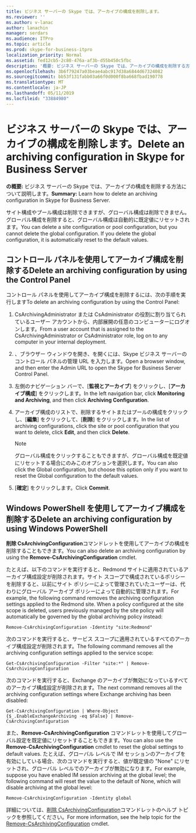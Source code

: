 ```yaml
---
title: ビジネス サーバーの Skype では、アーカイブの構成を削除します。
ms.reviewer: ''
ms.author: v-lanac
author: lanachin
manager: serdars
ms.audience: ITPro
ms.topic: article
ms.prod: skype-for-business-itpro
localization_priority: Normal
ms.assetid: fed12cb5-2c80-476a-af3b-d55b450c5fbc
description: '概要: ビジネス サーバーの Skype では、アーカイブの構成を削除する方法を説明します。'
ms.openlocfilehash: 3b6f79247a03beae4abc917d38a6844d67324082
ms.sourcegitcommit: bb53f131fabb03a66f0d000f8ba668fbad190778
ms.translationtype: MT
ms.contentlocale: ja-JP
ms.lasthandoff: 05/11/2019
ms.locfileid: "33884980"
---
```

# <a name="delete-an-archiving-configuration-in-skype-for-business-server"></a><span data-ttu-id="c8a61-103">ビジネス サーバーの Skype では、アーカイブの構成を削除します。</span><span class="sxs-lookup"><span data-stu-id="c8a61-103">Delete an archiving configuration in Skype for Business Server</span></span>

<span data-ttu-id="c8a61-104">**の概要:** ビジネス サーバーの Skype では、アーカイブの構成を削除する方法について説明します。</span><span class="sxs-lookup"><span data-stu-id="c8a61-104">**Summary:** Learn how to delete an archiving configuration in Skype for Business Server.</span></span>
  
<span data-ttu-id="c8a61-p101">サイト構成やプール構成は削除できますが、グローバル構成は削除できません。グローバル構成を削除すると、グローバル構成は自動的に既定値にリセットされます。</span><span class="sxs-lookup"><span data-stu-id="c8a61-p101">You can delete a site configuration or pool configuration, but you cannot delete the global configuration. If you delete the global configuration, it is automatically reset to the default values.</span></span>
  
## <a name="delete-an-archiving-configuration-by-using-the-control-panel"></a><span data-ttu-id="c8a61-107">コントロール パネルを使用してアーカイブ構成を削除する</span><span class="sxs-lookup"><span data-stu-id="c8a61-107">Delete an archiving configuration by using the Control Panel</span></span>

<span data-ttu-id="c8a61-108">コントロール パネルを使用してアーカイブ構成を削除するには、次の手順を実行します</span><span class="sxs-lookup"><span data-stu-id="c8a61-108">To delete an archiving configuration by using the Control Panel:</span></span>
  
1. <span data-ttu-id="c8a61-109">CsArchivingAdministrator または CsAdministrator の役割に割り当てられているユーザー アカウントから、内部展開の任意のコンピューターにログオンします。</span><span class="sxs-lookup"><span data-stu-id="c8a61-109">From a user account that is assigned to the CsArchivingAdministrator or CsAdministrator role, log on to any computer in your internal deployment.</span></span> 
    
2. <span data-ttu-id="c8a61-110">、ブラウザー ウィンドウを開き、を開くには、Skype ビジネス サーバーのコントロール パネルの管理 URL を入力します。</span><span class="sxs-lookup"><span data-stu-id="c8a61-110">Open a browser window, and then enter the Admin URL to open the Skype for Business Server Control Panel.</span></span> 
    
3. <span data-ttu-id="c8a61-111">左側のナビゲーション バーで、[**監視とアーカイブ**] をクリックし、[**アーカイブ構成**] をクリックします。</span><span class="sxs-lookup"><span data-stu-id="c8a61-111">In the left navigation bar, click **Monitoring and Archiving**, and then click **Archiving Configuration**.</span></span>
    
4. <span data-ttu-id="c8a61-112">アーカイブ構成のリストで、削除するサイトまたはプールの構成をクリックし、[**編集**] をクリックして、[**削除**] をクリックします。</span><span class="sxs-lookup"><span data-stu-id="c8a61-112">In the list of archiving configurations, click the site or pool configuration that you want to delete, click **Edit**, and then click **Delete**.</span></span>
    
    > [!NOTE]
    > <span data-ttu-id="c8a61-113">グローバル構成をクリックすることもできますが、グローバル構成を既定値にリセットする場合にのみこのオプションを選択します。</span><span class="sxs-lookup"><span data-stu-id="c8a61-113">You can also click the Global configuration, but choose this option only if you want to reset the Global configuration to the default values.</span></span> 
  
5. <span data-ttu-id="c8a61-114">[**確定**] をクリックします。</span><span class="sxs-lookup"><span data-stu-id="c8a61-114">Click **Commit**.</span></span>
    
## <a name="delete-an-archiving-configuration-by-using-windows-powershell"></a><span data-ttu-id="c8a61-115">Windows PowerShell を使用してアーカイブ構成を削除する</span><span class="sxs-lookup"><span data-stu-id="c8a61-115">Delete an archiving configuration by using Windows PowerShell</span></span>

<span data-ttu-id="c8a61-116">**削除 CsArchivingConfiguration**コマンドレットを使用してアーカイブの構成を削除することもできます。</span><span class="sxs-lookup"><span data-stu-id="c8a61-116">You can also delete an archiving configuration by using the **Remove-CsArchivingConfiguration** cmdlet.</span></span>
  
<span data-ttu-id="c8a61-p102">たとえば、以下のコマンドを実行すると、Redmond サイトに適用されているアーカイブ構成設定が削除されます。サイト スコープで構成されているポリシーを削除すると、以前にサイト ポリシーによって管理されていたユーザーは、代わりにグローバル アーカイブ ポリシーによって自動的に管理されます。</span><span class="sxs-lookup"><span data-stu-id="c8a61-p102">For example, the following command removes the archiving configuration settings applied to the Redmond site. When a policy configured at the site scope is deleted, users previously managed by the site policy will automatically be governed by the global archiving policy instead:</span></span>
  
```
Remove-CsArchivingConfiguration -Identity "site:Redmond"
```

<span data-ttu-id="c8a61-119">次のコマンドを実行すると、サービス スコープに適用されているすべてのアーカイブ構成設定が削除されます。</span><span class="sxs-lookup"><span data-stu-id="c8a61-119">The following command removes all the archiving configuration settings applied to the service scope:</span></span>
  
```
Get-CsArchivingConfiguration -Filter "site:*" | Remove-CsArchivingConfiguration
```

<span data-ttu-id="c8a61-120">次のコマンドを実行すると、Exchange のアーカイブが無効になっているすべてのアーカイブ構成設定が削除されます。</span><span class="sxs-lookup"><span data-stu-id="c8a61-120">The next command removes all the archiving configuration settings where Exchange archiving has been disabled:</span></span>
  
```
Get-CsArchivingConfiguration | Where-Object {$_.EnableExchangeArchiving -eq $False} | Remove-CsArchivingConfiguration
```

<span data-ttu-id="c8a61-121">また、**Remove-CsArchivingConfiguration** コマンドレットを使用してグローバル設定を既定値にリセットすることもできます。</span><span class="sxs-lookup"><span data-stu-id="c8a61-121">You can also use the **Remove-CsArchivingConfiguration** cmdlet to reset the global settings to default values.</span></span> <span data-ttu-id="c8a61-122">たとえば、グローバル レベルで IM セッションのアーカイブを有効にしている場合、次のコマンドを実行すると、値が既定値の "None" にリセットされ、グローバル レベルでのアーカイブが無効になります。</span><span class="sxs-lookup"><span data-stu-id="c8a61-122">For example, suppose you have enabled IM session archiving at the global level; the following command will reset the value to the default of None, which will disable archiving at the global level:</span></span>
  
```
Remove-CsArchivingConfiguration -Identity global
```

<span data-ttu-id="c8a61-123">詳細については、[削除 CsArchivingConfiguration](https://docs.microsoft.com/powershell/module/skype/remove-csarchivingconfiguration?view=skype-ps)コマンドレットのヘルプ トピックを参照してください。</span><span class="sxs-lookup"><span data-stu-id="c8a61-123">For more information, see the help topic for the [Remove-CsArchivingConfiguration](https://docs.microsoft.com/powershell/module/skype/remove-csarchivingconfiguration?view=skype-ps) cmdlet.</span></span>
